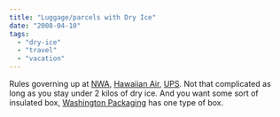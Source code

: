 ```yaml
---
title: "Luggage/parcels with Dry Ice"
date: "2008-04-10"
tags: 
  - "dry-ice"
  - "travel"
  - "vacation"
---
```


Rules governing up at [NWA](http://www.nwa.com/travel/luggage/specialitems.html#dryice), [Hawaiian Air](http://hawaiianair.custhelp.com/cgi-bin/hawaiianair.cfg/php/enduser/std_adp.php?p_faqid=422&p_created=1127871223&p_sid=IC5N6W*i&p_accessibility=0&p_redirect=&p_lva=&p_sp=cF9zcmNoPSZwX3NvcnRfYnk9JnBfZ3JpZHNvcnQ9JnBfcm93X2NudD0xJnBfcHJvZHM9JnBfY2F0cz0mcF9wdj0mcF9jdj0mcF9zZWFyY2hfdHlwZT1hbnN3ZXJzLnNlYXJjaF9ubCZwX3BhZ2U9MSZwX3NlYXJjaF90ZXh0PWRyeSBpY2U*&p_li=&p_topview=1), [UPS](http://www.ups.com/content/us/en/resources/prepare/materials/coolants.html?srch_pos=1&srch_phr=dry+ice). Not that complicated as long as you stay under 2 kilos of dry ice. And you want some sort of insulated box, [Washington Packaging](http://www.washingtonpackaging.com/) has one type of box.
